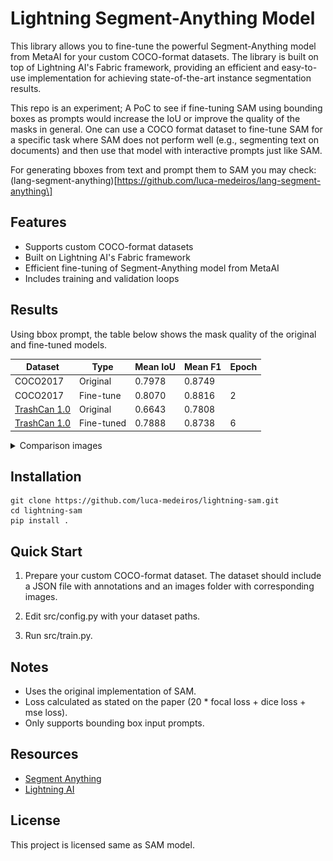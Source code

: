# Lightning Segment-Anything Model

This library allows you to fine-tune the powerful Segment-Anything model from MetaAI for your custom COCO-format datasets. The library is built on top of Lightning AI's Fabric framework, providing an efficient and easy-to-use implementation for achieving state-of-the-art instance segmentation results.

This repo is an experiment; A PoC to see if fine-tuning SAM using bounding boxes as prompts would increase the IoU or improve the quality of the masks in general. One can use a COCO format dataset to fine-tune SAM for a specific task where SAM does not perform well (e.g., segmenting text on documents) and then use that model with interactive prompts just like SAM.

For generating bboxes from text and prompt them to SAM you may check:
(lang-segment-anything)\[https://github.com/luca-medeiros/lang-segment-anything\]

## Features

- Supports custom COCO-format datasets
- Built on Lightning AI's Fabric framework
- Efficient fine-tuning of Segment-Anything model from MetaAI
- Includes training and validation loops

## Results

Using bbox prompt, the table below shows the mask quality of the original and fine-tuned models.

| Dataset                                                         | Type       | Mean IoU | Mean F1 | Epoch |
| --------------------------------------------------------------- | ---------- | -------- | ------- | ----- |
| COCO2017                                                        | Original   | 0.7978   | 0.8749  |       |
| COCO2017                                                        | Fine-tune  | 0.8070   | 0.8816  | 2     |
| [TrashCan 1.0](https://conservancy.umn.edu/handle/11299/214865) | Original   | 0.6643   | 0.7808  |       |
| [TrashCan 1.0](https://conservancy.umn.edu/handle/11299/214865) | Fine-tuned | 0.7888   | 0.8738  | 6     |

<details>
<summary>Comparison images</summary>
<br>
TrashCan 1.0
GT | 6 Epochs Fine-tuned SAM | Original SAM

![1](assets/1.png)
![2](assets/2.png)
![3](assets/3.png)

</details>

## Installation

```
git clone https://github.com/luca-medeiros/lightning-sam.git
cd lightning-sam
pip install .
```

## Quick Start

1. Prepare your custom COCO-format dataset. The dataset should include a JSON file with annotations and an images folder with corresponding images.

1. Edit src/config.py with your dataset paths.

1. Run src/train.py.

## Notes

- Uses the original implementation of SAM.
- Loss calculated as stated on the paper (20 * focal loss + dice loss + mse loss).
- Only supports bounding box input prompts.

## Resources

- [Segment Anything](https://github.com/facebookresearch/segment-anything)
- [Lightning AI](https://github.com/Lightning-AI/lightning)

## License

This project is licensed same as SAM model.
